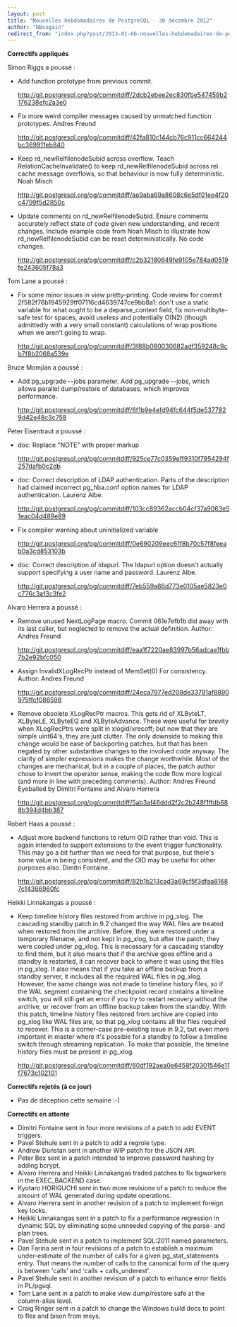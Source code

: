 ```yaml
---
layout: post
title: "Nouvelles hebdomadaires de PostgreSQL - 30 décembre 2012"
author: "NBougain"
redirect_from: "index.php?post/2013-01-06-nouvelles-hebdomadaires-de-postgresql-30-decembre-2012 "
---
```




<p><strong>Correctifs appliqu&eacute;s</strong></p>

<p>Simon Riggs a pouss&eacute;&nbsp;:</p>

<ul>

<li>Add function prototype from previous commit. 

<a target="_blank" href="http://git.postgresql.org/pg/commitdiff/2dcb2ebee2ec830fbe547459b2176238efc2a3e0">http://git.postgresql.org/pg/commitdiff/2dcb2ebee2ec830fbe547459b2176238efc2a3e0</a></li>

<li>Fix more weird compiler messages caused by unmatched function prototypes. Andres Freund 

<a target="_blank" href="http://git.postgresql.org/pg/commitdiff/42fa810c144cb76c911cc664244bc369911eb840">http://git.postgresql.org/pg/commitdiff/42fa810c144cb76c911cc664244bc369911eb840</a></li>

<li>Keep rd_newRelfilenodeSubid across overflow. Teach RelationCacheInvalidate() to keep rd_newRelfilenodeSubid across rel cache message overflows, so that behaviour is now fully deterministic. Noah Misch 

<a target="_blank" href="http://git.postgresql.org/pg/commitdiff/ae9aba69a8608c6e5df01ee4f20c4799f5d2850c">http://git.postgresql.org/pg/commitdiff/ae9aba69a8608c6e5df01ee4f20c4799f5d2850c</a></li>

<li>Update comments on rd_newRelfilenodeSubid. Ensure comments accurately reflect state of code given new understanding, and recent changes. Include example code from Noah Misch to illustrate how rd_newRelfilenodeSubid can be reset deterministically. No code changes. 

<a target="_blank" href="http://git.postgresql.org/pg/commitdiff/c2b32180649fe9105e784ad0519fe243605f78a3">http://git.postgresql.org/pg/commitdiff/c2b32180649fe9105e784ad0519fe243605f78a3</a></li>

</ul>

<p>Tom Lane a pouss&eacute;&nbsp;:</p>

<ul>

<li>Fix some minor issues in view pretty-printing. Code review for commit 2f582f76b1945929ff07116cd4639747ce9bb8a1: don't use a static variable for what ought to be a deparse_context field, fix non-multibyte-safe test for spaces, avoid useless and potentially O(N2) (though admittedly with a very small constant) calculations of wrap positions when we aren't going to wrap. 

<a target="_blank" href="http://git.postgresql.org/pg/commitdiff/3f88b080030682adf359248c9cb7f8b2068a539e">http://git.postgresql.org/pg/commitdiff/3f88b080030682adf359248c9cb7f8b2068a539e</a></li>

</ul>

<p>Bruce Momjian a pouss&eacute;&nbsp;:</p>

<ul>

<li>Add pg_upgrade --jobs parameter. Add pg_upgrade --jobs, which allows parallel dump/restore of databases, which improves performance. 

<a target="_blank" href="http://git.postgresql.org/pg/commitdiff/6f1b9e4efd94fc644f5de5377829d42e48c3c758">http://git.postgresql.org/pg/commitdiff/6f1b9e4efd94fc644f5de5377829d42e48c3c758</a></li>

</ul>

<p>Peter Eisentraut a pouss&eacute;&nbsp;:</p>

<ul>

<li>doc: Replace "NOTE" with proper markup 

<a target="_blank" href="http://git.postgresql.org/pg/commitdiff/925ce77c0359eff9310f7954294f257dafb0c2db">http://git.postgresql.org/pg/commitdiff/925ce77c0359eff9310f7954294f257dafb0c2db</a></li>

<li>doc: Correct description of LDAP authentication. Parts of the description had claimed incorrect pg_hba.conf option names for LDAP authentication. Laurenz Albe. 

<a target="_blank" href="http://git.postgresql.org/pg/commitdiff/103cc89362accb04cf37a9063e51eac04d489e89">http://git.postgresql.org/pg/commitdiff/103cc89362accb04cf37a9063e51eac04d489e89</a></li>

<li>Fix compiler warning about uninitialized variable 

<a target="_blank" href="http://git.postgresql.org/pg/commitdiff/0e690209eec61f8b70c57f8feeab0a3cd853103b">http://git.postgresql.org/pg/commitdiff/0e690209eec61f8b70c57f8feeab0a3cd853103b</a></li>

<li>doc: Correct description of ldapurl. The ldapurl option doesn't actually support specifying a user name and password. Laurenz Albe. 

<a target="_blank" href="http://git.postgresql.org/pg/commitdiff/7eb559a86d773e0105ae5823e0c776c3af3c3fe2">http://git.postgresql.org/pg/commitdiff/7eb559a86d773e0105ae5823e0c776c3af3c3fe2</a></li>

</ul>

<p>Alvaro Herrera a pouss&eacute;&nbsp;:</p>

<ul>

<li>Remove unused NextLogPage macro. Commit 061e7efb1b did away with its last caller, but neglected to remove the actual definition. Author: Andres Freund 

<a target="_blank" href="http://git.postgresql.org/pg/commitdiff/eaa1f7220ae83997b56adcae1fbb7b2e92bfc050">http://git.postgresql.org/pg/commitdiff/eaa1f7220ae83997b56adcae1fbb7b2e92bfc050</a></li>

<li>Assign InvalidXLogRecPtr instead of MemSet(0) For consistency. Author: Andres Freund 

<a target="_blank" href="http://git.postgresql.org/pg/commitdiff/24eca7977ed208de33791af8890975ffcf086598">http://git.postgresql.org/pg/commitdiff/24eca7977ed208de33791af8890975ffcf086598</a></li>

<li>Remove obsolete XLogRecPtr macros. This gets rid of XLByteLT, XLByteLE, XLByteEQ and XLByteAdvance. These were useful for brevity when XLogRecPtrs were split in xlogid/xrecoff; but now that they are simple uint64's, they are just clutter. The only downside to making this change would be ease of backporting patches, but that has been negated by other substantive changes to the involved code anyway. The clarity of simpler expressions makes the change worthwhile. Most of the changes are mechanical, but in a couple of places, the patch author chose to invert the operator sense, making the code flow more logical (and more in line with preceding comments). Author: Andres Freund Eyeballed by Dimitri Fontaine and Alvaro Herrera 

<a target="_blank" href="http://git.postgresql.org/pg/commitdiff/5ab3af46ddd2f2c2b248f1ffdb688b394d4bb387">http://git.postgresql.org/pg/commitdiff/5ab3af46ddd2f2c2b248f1ffdb688b394d4bb387</a></li>

</ul>

<p>Robert Haas a pouss&eacute;&nbsp;:</p>

<ul>

<li>Adjust more backend functions to return OID rather than void. This is again intended to support extensions to the event trigger functionality. This may go a bit further than we need for that purpose, but there's some value in being consistent, and the OID may be useful for other purposes also. Dimitri Fontaine 

<a target="_blank" href="http://git.postgresql.org/pg/commitdiff/82b1b213cad3a69cf5f3dfaa81687c14366960fc">http://git.postgresql.org/pg/commitdiff/82b1b213cad3a69cf5f3dfaa81687c14366960fc</a></li>

</ul>

<p>Heikki Linnakangas a pouss&eacute;&nbsp;:</p>

<ul>

<li>Keep timeline history files restored from archive in pg_xlog. The cascading standby patch in 9.2 changed the way WAL files are treated when restored from the archive. Before, they were restored under a temporary filename, and not kept in pg_xlog, but after the patch, they were copied under pg_xlog. This is necessary for a cascading standby to find them, but it also means that if the archive goes offline and a standby is restarted, it can recover back to where it was using the files in pg_xlog. It also means that if you take an offline backup from a standby server, it includes all the required WAL files in pg_xlog. However, the same change was not made to timeline history files, so if the WAL segment containing the checkpoint record contains a timeline switch, you will still get an error if you try to restart recovery without the archive, or recover from an offline backup taken from the standby. With this patch, timeline history files restored from archive are copied into pg_xlog like WAL files are, so that pg_xlog contains all the files required to recover. This is a corner-case pre-existing issue in 9.2, but even more important in master where it's possible for a standby to follow a timeline switch through streaming replication. To make that possible, the timeline history files must be present in pg_xlog. 

<a target="_blank" href="http://git.postgresql.org/pg/commitdiff/60df192aea0e6458f20301546e11f7673c102101">http://git.postgresql.org/pg/commitdiff/60df192aea0e6458f20301546e11f7673c102101</a></li>

</ul>

<p><strong>Correctifs rejet&eacute;s (&agrave; ce jour)</strong></p>

<ul>

<li>Pas de d&eacute;ception cette semaine&nbsp;:-)</li>

</ul>

<p><strong>Correctifs en attente</strong></p>

<ul>

<li>Dimitri Fontaine sent in four more revisions of a patch to add EVENT triggers.</li>

<li>Pavel Stehule sent in a patch to add a regrole type.</li>

<li>Andrew Dunstan sent in another WIP patch for the JSON API.</li>

<li>Peter Bex sent in a patch intended to improve password hashing by adding bcrypt.</li>

<li>Alvaro Herrera and Heikki Linnakangas traded patches to fix bgworkers in the EXEC_BACKEND case.</li>

<li>Kyotaro HORIGUCHI sent in two more revisions of a patch to reduce the amount of WAL generated during update operations.</li>

<li>Alvaro Herrera sent in another revision of a patch to implement foreign key locks.</li>

<li>Heikki Linnakangas sent in a patch to fix a performance regression in dynamic SQL by eliminating some unneeded copying of the parse- and plan trees.</li>

<li>Pavel Stehule sent in a patch to implement SQL:2011 named parameters.</li>

<li>Dan Farina sent in four revisions of a patch to establish a maximum under-estimate of the number of calls for a given pg_stat_statements entry. That means the number of calls to the canonical form of the query is between 'calls' and 'calls + calls_underest'.</li>

<li>Pavel Stehule sent in another revision of a patch to enhance error fields in PL/pgsql.</li>

<li>Tom Lane sent in a patch to make view dump/restore safe at the column-alias level.</li>

<li>Craig Ringer sent in a patch to change the Windows build docs to point to flex and bison from msys.</li>

</ul>
